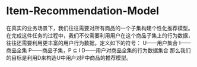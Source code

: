 # Item-Recommendation-Model
在真实的业务场景下，我们往往需要对所有商品的一个子集构建个性化推荐模型。在完成这件任务的过程中，我们不仅需要利用用户在这个商品子集上的行为数据，往往还需要利用更丰富的用户行为数据。定义如下的符号：
U——用户集合
I——商品全集
P——商品子集，P ⊆ I
D——用户对商品全集的行为数据集合
那么我们的目标是利用D来构造U中用户对P中商品的推荐模型。
